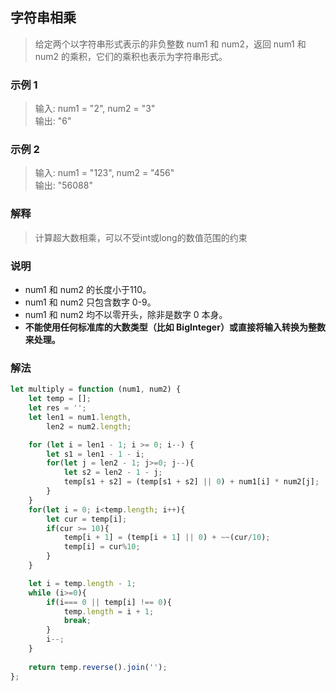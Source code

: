 
## 字符串相乘
> 给定两个以字符串形式表示的非负整数 num1 和 num2，返回 num1 和 num2 的乘积，它们的乘积也表示为字符串形式。

### 示例 1
> 输入: num1 = "2", num2 = "3"    
> 输出: "6"   
   

### 示例 2
> 输入: num1 = "123", num2 = "456"    
> 输出: "56088"   

### 解释
> 计算超大数相乘，可以不受int或long的数值范围的约束

### 说明
+ num1 和 num2 的长度小于110。
+ num1 和 num2 只包含数字 0-9。
+ num1 和 num2 均不以零开头，除非是数字 0 本身。
+ **不能使用任何标准库的大数类型（比如 BigInteger）或直接将输入转换为整数来处理。**



### 解法
```javascript 1.8
let multiply = function (num1, num2) {
    let temp = [];
    let res = '';
    let len1 = num1.length,
        len2 = num2.length;

    for (let i = len1 - 1; i >= 0; i--) {
        let s1 = len1 - 1 - i;
        for(let j = len2 - 1; j>=0; j--){
            let s2 = len2 - 1 - j;
            temp[s1 + s2] = (temp[s1 + s2] || 0) + num1[i] * num2[j];
        }
    }
    for(let i = 0; i<temp.length; i++){
        let cur = temp[i];
        if(cur >= 10){
            temp[i + 1] = (temp[i + 1] || 0) + ~~(cur/10);
            temp[i] = cur%10;
        }
    }

    let i = temp.length - 1;
    while (i>=0){
        if(i=== 0 || temp[i] !== 0){
            temp.length = i + 1;
            break;
        }
        i--;
    }
    
    return temp.reverse().join('');
};
```
